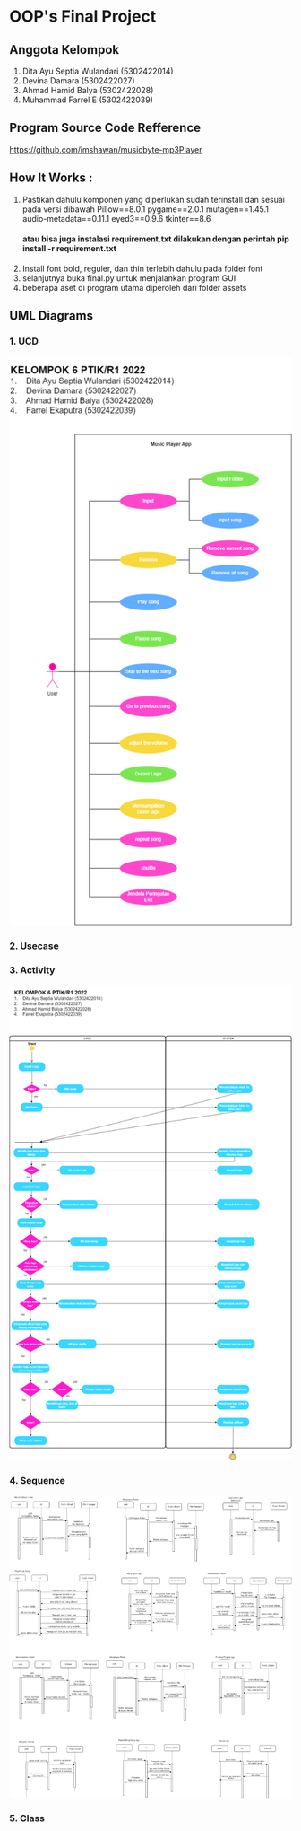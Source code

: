 # OOP's Final Project
## Anggota Kelompok
1.  Dita Ayu Septia Wulandari (5302422014)
2.  Devina Damara (5302422027)
3.  Ahmad Hamid Balya (5302422028)
4.  Muhammad Farrel E (5302422039)

## Program Source Code Refference
https://github.com/imshawan/musicbyte-mp3Player

## How It Works :
1. Pastikan dahulu komponen yang diperlukan sudah terinstall dan sesuai pada versi dibawah
      Pillow==8.0.1
      pygame==2.0.1
      mutagen==1.45.1
      audio-metadata==0.11.1
      eyed3==0.9.6
      tkinter==8.6
    #### atau bisa juga instalasi requirement.txt dilakukan dengan perintah pip install -r requirement.txt
3. Install font bold, reguler, dan thin terlebih dahulu pada folder font
4. selanjutnya buka final.py untuk menjalankan program GUI
5. beberapa aset di program utama diperoleh dari folder assets

## UML Diagrams
### 1.  UCD

![Alt text](https://github.com/farrelekaputra/tugasPBO/blob/main/diagrams/ucd.png)
   
### 2.  Usecase

### 3.  Activity

![Alt text](https://github.com/farrelekaputra/tugasPBO/blob/main/diagrams/activity.png)
   
### 4.  Sequence
   
![Alt text](https://github.com/farrelekaputra/tugasPBO/blob/main/diagrams/sequence.png)

### 5.  Class
